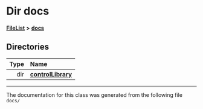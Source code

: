 

# Dir docs



[**FileList**](files.md) **>** [**docs**](dir_49e56c817e5e54854c35e136979f97ca.md)














## Directories

| Type | Name |
| ---: | :--- |
| dir | [**controlLibrary**](dir_78b365e62f248710669e9a6984210a4a.md) <br> |

























































------------------------------
The documentation for this class was generated from the following file `docs/`

